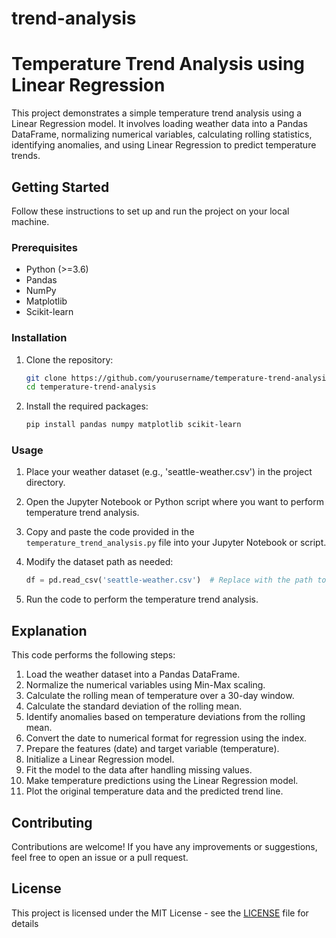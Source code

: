 # trend-analysis

# Temperature Trend Analysis using Linear Regression

This project demonstrates a simple temperature trend analysis using a Linear Regression model. It involves loading weather data into a Pandas DataFrame, normalizing numerical variables, calculating rolling statistics, identifying anomalies, and using Linear Regression to predict temperature trends.

## Getting Started

Follow these instructions to set up and run the project on your local machine.

### Prerequisites

- Python (>=3.6)
- Pandas
- NumPy
- Matplotlib
- Scikit-learn

### Installation

1. Clone the repository:

   ```bash
   git clone https://github.com/yourusername/temperature-trend-analysis.git
   cd temperature-trend-analysis
   ```

2. Install the required packages:

   ```bash
   pip install pandas numpy matplotlib scikit-learn
   ```

### Usage

1. Place your weather dataset (e.g., 'seattle-weather.csv') in the project directory.

2. Open the Jupyter Notebook or Python script where you want to perform temperature trend analysis.

3. Copy and paste the code provided in the `temperature_trend_analysis.py` file into your Jupyter Notebook or script.

4. Modify the dataset path as needed:

   ```python
   df = pd.read_csv('seattle-weather.csv')  # Replace with the path to your dataset
   ```

5. Run the code to perform the temperature trend analysis.

## Explanation

This code performs the following steps:

1. Load the weather dataset into a Pandas DataFrame.
2. Normalize the numerical variables using Min-Max scaling.
3. Calculate the rolling mean of temperature over a 30-day window.
4. Calculate the standard deviation of the rolling mean.
5. Identify anomalies based on temperature deviations from the rolling mean.
6. Convert the date to numerical format for regression using the index.
7. Prepare the features (date) and target variable (temperature).
8. Initialize a Linear Regression model.
9. Fit the model to the data after handling missing values.
10. Make temperature predictions using the Linear Regression model.
11. Plot the original temperature data and the predicted trend line.

## Contributing

Contributions are welcome! If you have any improvements or suggestions, feel free to open an issue or a pull request.

## License

This project is licensed under the MIT License - see the [LICENSE](LICENSE) file for details
